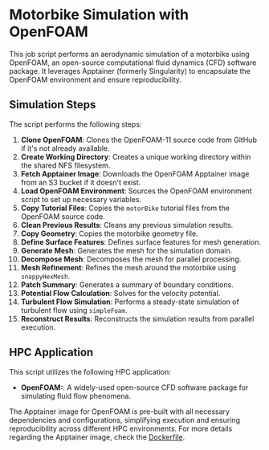 # Motorbike Simulation with OpenFOAM

This job script performs an aerodynamic simulation of a motorbike using OpenFOAM, an open-source
computational fluid dynamics (CFD) software package. It leverages Apptainer (formerly Singularity)
to encapsulate the OpenFOAM environment and ensure reproducibility.

## Simulation Steps

The script performs the following steps:

1. **Clone OpenFOAM**: Clones the OpenFOAM-11 source code from GitHub if it's not already available.
2. **Create Working Directory**: Creates a unique working directory within the shared NFS filesystem.
3. **Fetch Apptainer Image**: Downloads the OpenFOAM Apptainer image from an S3 bucket if it doesn't exist.
4. **Load OpenFOAM Environment**: Sources the OpenFOAM environment script to set up necessary variables.
5. **Copy Tutorial Files**: Copies the `motorBike` tutorial files from the OpenFOAM source code.
6. **Clean Previous Results**: Cleans any previous simulation results.
7. **Copy Geometry**: Copies the motorbike geometry file.
8. **Define Surface Features**: Defines surface features for mesh generation.
9. **Generate Mesh**: Generates the mesh for the simulation domain.
10. **Decompose Mesh**: Decomposes the mesh for parallel processing.
11. **Mesh Refinement**: Refines the mesh around the motorbike using `snappyHexMesh`.
12. **Patch Summary**:  Generates a summary of boundary conditions.
13. **Potential Flow Calculation**: Solves for the velocity potential.
14. **Turbulent Flow Simulation**: Performs a steady-state simulation of turbulent flow using `simpleFoam`.
15. **Reconstruct Results**: Reconstructs the simulation results from parallel execution.

## HPC Application

This script utilizes the following HPC application:

* **OpenFOAM:**: A widely-used open-source CFD software package for simulating fluid flow phenomena.

The Apptainer image for OpenFOAM is pre-built with all necessary dependencies and configurations, simplifying
execution and ensuring reproducibility across different HPC environments. For more details regarding the
Apptainer image, check the [Dockerfile](./Dockerfile).